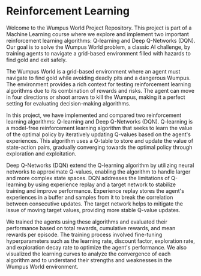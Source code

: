 # Reinforcement Learning
Welcome to the Wumpus World Project Repository. This project is part of a Machine Learning course where we explore and implement two important reinforcement learning algorithms: Q-learning and Deep Q-Networks (DQN). Our goal is to solve the Wumpus World problem, a classic AI challenge, by training agents to navigate a grid-based environment filled with hazards to find gold and exit safely.

The Wumpus World is a grid-based environment where an agent must navigate to find gold while avoiding deadly pits and a dangerous Wumpus. The environment provides a rich context for testing reinforcement learning algorithms due to its combination of rewards and risks. The agent can move in four directions or shoot arrows to kill the Wumpus, making it a perfect setting for evaluating decision-making algorithms.

In this project, we have implemented and compared two reinforcement learning algorithms: Q-learning and Deep Q-Networks (DQN). Q-learning is a model-free reinforcement learning algorithm that seeks to learn the value of the optimal policy by iteratively updating Q-values based on the agent's experiences. This algorithm uses a Q-table to store and update the value of state-action pairs, gradually converging towards the optimal policy through exploration and exploitation.

Deep Q-Networks (DQN) extend the Q-learning algorithm by utilizing neural networks to approximate Q-values, enabling the algorithm to handle larger and more complex state spaces. DQN addresses the limitations of Q-learning by using experience replay and a target network to stabilize training and improve performance. Experience replay stores the agent's experiences in a buffer and samples from it to break the correlation between consecutive updates. The target network helps to mitigate the issue of moving target values, providing more stable Q-value updates.

We trained the agents using these algorithms and evaluated their performance based on total rewards, cumulative rewards, and mean rewards per episode. The training process involved fine-tuning hyperparameters such as the learning rate, discount factor, exploration rate, and exploration decay rate to optimize the agent's performance. We also visualized the learning curves to analyze the convergence of each algorithm and to understand their strengths and weaknesses in the Wumpus World environment.

